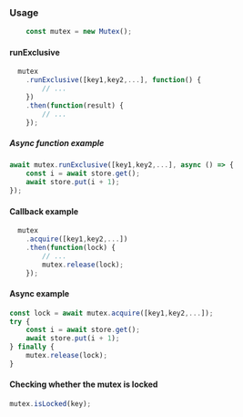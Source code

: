 ### Usage

```javascript
    const mutex = new Mutex();
```

#### runExclusive

```javascript
  mutex
    .runExclusive([key1,key2,...], function() {
        // ...
    })
    .then(function(result) {
        // ...
    });
```

##### Async function example

```javascript
await mutex.runExclusive([key1,key2,...], async () => {
    const i = await store.get();
    await store.put(i + 1);
});
```

#### Callback example

```javascript
  mutex
    .acquire([key1,key2,...])
    .then(function(lock) {
        // ...
        mutex.release(lock);
    });

```
#### Async example

```javascript
const lock = await mutex.acquire([key1,key2,...]);
try {
    const i = await store.get();
    await store.put(i + 1);
} finally {
    mutex.release(lock);
}
```

#### Checking whether the mutex is locked

```javascript
mutex.isLocked(key);
```